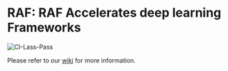 <!--- Copyright Amazon.com, Inc. or its affiliates. All Rights Reserved. -->
<!--- SPDX-License-Identifier: Apache-2.0  -->

RAF: RAF Accelerates deep learning Frameworks
=============================================

![CI-Lass-Pass](https://img.shields.io/endpoint?url=https://gist.githubusercontent.com/aire-meta-bot/630a36600930c8d68e6b15f16333b532/raw/raf-ci-badge-last-pass.json)


Please refer to our [wiki](docs/wiki) for more information.
